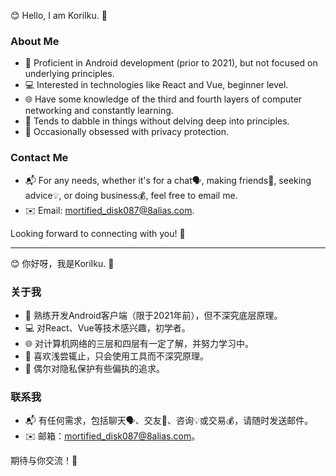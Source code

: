 😊 Hello, I am KoriIku. 👋

### About Me
- 📱 Proficient in Android development (prior to 2021), but not focused on underlying principles.
- 💻 Interested in technologies like React and Vue, beginner level.
- 🌐 Have some knowledge of the third and fourth layers of computer networking and constantly learning.
- 🤷 Tends to dabble in things without delving deep into principles.
- 👀 Occasionally obsessed with privacy protection.

### Contact Me
- 📬 For any needs, whether it's for a chat🗣️, making friends👥, seeking advice💡, or doing business💰, feel free to email me.
- ✉️ Email: mortified_disk087@8alias.com.

Looking forward to connecting with you! 🌟

---

😊 你好呀，我是KoriIku. 👋

### 关于我
- 📱 熟练开发Android客户端（限于2021年前），但不深究底层原理。
- 💻 对React、Vue等技术感兴趣，初学者。
- 🌐 对计算机网络的三层和四层有一定了解，并努力学习中。
- 🤷 喜欢浅尝辄止，只会使用工具而不深究原理。
- 👀 偶尔对隐私保护有些偏执的追求。

### 联系我
- 📬 有任何需求，包括聊天🗣️、交友👥、咨询💡或交易💰，请随时发送邮件。
- ✉️ 邮箱：mortified_disk087@8alias.com。

期待与你交流！🌟
